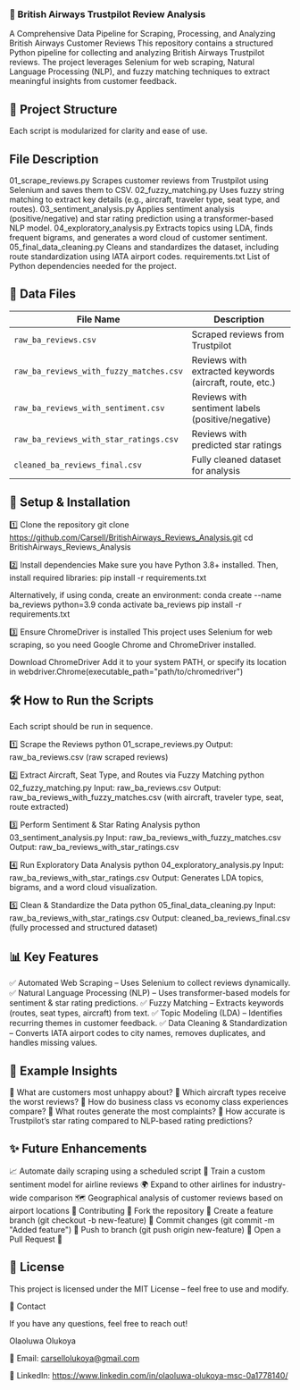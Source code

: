 ### 🛫 British Airways Trustpilot Review Analysis

A Comprehensive Data Pipeline for Scraping, Processing, and Analyzing British Airways Customer Reviews
This repository contains a structured Python pipeline for collecting and analyzing British Airways Trustpilot reviews. The project leverages Selenium for web scraping, Natural Language Processing (NLP), and fuzzy matching techniques to extract meaningful insights from customer feedback.

## 📂 Project Structure
Each script is modularized for clarity and ease of use.

## File	Description
01_scrape_reviews.py	Scrapes customer reviews from Trustpilot using Selenium and saves them to CSV.
02_fuzzy_matching.py	Uses fuzzy string matching to extract key details (e.g., aircraft, traveler type, seat type, and routes).
03_sentiment_analysis.py	Applies sentiment analysis (positive/negative) and star rating prediction using a transformer-based NLP model.
04_exploratory_analysis.py	Extracts topics using LDA, finds frequent bigrams, and generates a word cloud of customer sentiment.
05_final_data_cleaning.py	Cleans and standardizes the dataset, including route standardization using IATA airport codes.
requirements.txt	List of Python dependencies needed for the project.

## 📂 Data Files

| File Name | Description |
|-----------|-------------|
| `raw_ba_reviews.csv` | Scraped reviews from Trustpilot |
| `raw_ba_reviews_with_fuzzy_matches.csv` | Reviews with extracted keywords (aircraft, route, etc.) |
| `raw_ba_reviews_with_sentiment.csv` | Reviews with sentiment labels (positive/negative) |
| `raw_ba_reviews_with_star_ratings.csv` | Reviews with predicted star ratings |
| `cleaned_ba_reviews_final.csv` | Fully cleaned dataset for analysis |


## 🚀 Setup & Installation

1️⃣ Clone the repository
git clone https://github.com/Carsell/BritishAirways_Reviews_Analysis.git
cd BritishAirways_Reviews_Analysis

2️⃣ Install dependencies
Make sure you have Python 3.8+ installed. Then, install required libraries:
pip install -r requirements.txt

Alternatively, if using conda, create an environment:
conda create --name ba_reviews python=3.9
conda activate ba_reviews
pip install -r requirements.txt

3️⃣ Ensure ChromeDriver is installed
This project uses Selenium for web scraping, so you need Google Chrome and ChromeDriver installed.

Download ChromeDriver
Add it to your system PATH, or specify its location in webdriver.Chrome(executable_path="path/to/chromedriver")

## 🛠️ How to Run the Scripts
Each script should be run in sequence.

1️⃣ Scrape the Reviews
python 01_scrape_reviews.py
Output: raw_ba_reviews.csv (raw scraped reviews)

2️⃣ Extract Aircraft, Seat Type, and Routes via Fuzzy Matching
python 02_fuzzy_matching.py
Input: raw_ba_reviews.csv
Output: raw_ba_reviews_with_fuzzy_matches.csv (with aircraft, traveler type, seat, route extracted)

3️⃣ Perform Sentiment & Star Rating Analysis
python 03_sentiment_analysis.py
Input: raw_ba_reviews_with_fuzzy_matches.csv
Output: raw_ba_reviews_with_star_ratings.csv

4️⃣ Run Exploratory Data Analysis
python 04_exploratory_analysis.py
Input: raw_ba_reviews_with_star_ratings.csv
Output: Generates LDA topics, bigrams, and a word cloud visualization.

5️⃣ Clean & Standardize the Data
python 05_final_data_cleaning.py
Input: raw_ba_reviews_with_star_ratings.csv
Output: cleaned_ba_reviews_final.csv (fully processed and structured dataset)

## 📊 Key Features

✅ Automated Web Scraping – Uses Selenium to collect reviews dynamically.
✅ Natural Language Processing (NLP) – Uses transformer-based models for sentiment & star rating predictions.
✅ Fuzzy Matching – Extracts keywords (routes, seat types, aircraft) from text.
✅ Topic Modeling (LDA) – Identifies recurring themes in customer feedback.
✅ Data Cleaning & Standardization – Converts IATA airport codes to city names, removes duplicates, and handles missing values.

## 📌 Example Insights

🔹 What are customers most unhappy about?
🔹 Which aircraft types receive the worst reviews?
🔹 How do business class vs economy class experiences compare?
🔹 What routes generate the most complaints?
🔹 How accurate is Trustpilot’s star rating compared to NLP-based rating predictions?

## ✨ Future Enhancements

📈 Automate daily scraping using a scheduled script
🤖 Train a custom sentiment model for airline reviews
🌍 Expand to other airlines for industry-wide comparison
🗺️ Geographical analysis of customer reviews based on airport locations
🤝 Contributing
🔹 Fork the repository
🔹 Create a feature branch (git checkout -b new-feature)
🔹 Commit changes (git commit -m "Added feature")
🔹 Push to branch (git push origin new-feature)
🔹 Open a Pull Request 🚀

## 📜 License

This project is licensed under the MIT License – feel free to use and modify.

📧 Contact

If you have any questions, feel free to reach out!

Olaoluwa Olukoya

📧 Email: carsellolukoya@gmail.com

🔗 LinkedIn: https://www.linkedin.com/in/olaoluwa-olukoya-msc-0a1778140/

